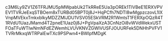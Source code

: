 c3M6Ly9ZV1Z6TFRJMU5pMWpabUk2TkRReE5Ua3pOREk1TlVBeE1ERXVPVEV1TVRJeExqSTBOem8xTURBd05BPT0j8J+HqPCfh7NDTl8wMgpzczovL1lXVnpMVEkxTmkxblkyMDZZMlJDU1VSV05ESkVRM2R1WmtsT1FERXpOQzR4T1RVdU1UazJMamd4T2pneE1Uaz0j8J+PgVpaXzA3CnNzOi8vWVdWekxUSTFOaTFuWTIwNmNFdEZWemhLVUVKNVZGWlVUSFJOUURFek5DNHhPVFV1TVRrMkxqWTRPalEwTXc9PSPwn4+BWlpfMDgK